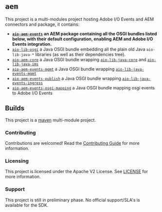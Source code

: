 # `aem`

This project is a multi-modules project hosting Adobe I/O Events and AEM connectors and package, it contains:

* **[`aio-aem-events`](./aio_aem_events) an AEM package containing all the OSGI bundles listed below, with their default configuration, enabling AEM and Adobe I/O Events integration.**
* [`aio-lib-osgi`](./lib_osgi) a Java OSGI bundle embedding all the plain old Java `aio-lib-java-*` libraries (as well as their dependencies tree).
* [`aio-aem-core`](./core_aem) a Java OSGI bundle wrapping [`aio-lib-java-core`](../core) and [`aio-lib-java-ims`](../ims)
* [`aio-aem-events-mgmt`](./events_mgmt_aem) a Java OSGI bundle wrapping [`aio-lib-java-events-mgmt`](../events_mgmt_aem)
* [`aio-aem-events-publish`](./events_ingress_aem) a Java OSGI bundle wrapping [`aio-lib-java-events-ingress`](../events_ingress)
* [`aio-aem-events-osgi-mapping`](./events_osgi_mapping) a Java OSGI bundle mapping osgi events to Adobe I/O Events 

## Builds

This project is a [maven](https://maven.apache.org/) multi-module project.

### Contributing

Contributions are welcomed! Read the [Contributing Guide](/.github/CONTRIBUTING.md) for more information.

### Licensing

This project is licensed under the Apache V2 License. See [LICENSE](LICENSE.md) for more information.

### Support

This project is still in preliminary phase. No official support/SLA's is available for the SDK. 
